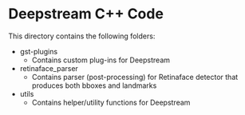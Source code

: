 # Deepstream C++ Code

This directory contains the following folders:

* gst-plugins
  * Contains custom plug-ins for Deepstream
* retinaface_parser
  * Contains parser (post-processing) for Retinaface detector that produces both bboxes and landmarks
* utils
  * Contains helper/utility functions for Deepstream
